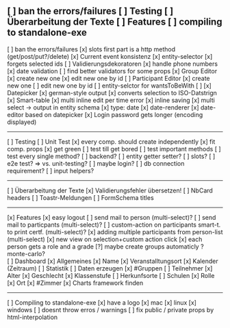 [ ] ban the errors/failures
[ ] Testing
[ ] Überarbeitung der Texte
[ ] Features
[ ] compiling to standalone-exe
----------------------------------

[ ] ban the errors/failures
    [x] slots first part is a http method (get/post/put?/delete)
    [x] Current event konsistenz
    [x] entity-selector
        [x] forgets selected ids
    [ ] Validierungsdekoratoren
        [x] handle phone numbers
        [x] date validation
        [ ] find better validators for some props
    [x] Group Editor
        [x] create new one
        [x] edit new one by id
    [ ] Participant Editor
        [x] create new one
        [ ] edit new one by id
        [ ] entity-selctor for wantsToBeWith
    [ ]
    [x] Datepicker
        [x] german-style output
        [x] converts selection to ISO-Datstrign
    [x] Smart-table
        [x] multi inline edit per time error
        [x] inline saving
        [x] multi select -> output in entity schema
        [x] type: date 
            [x] date-renderer
            [x] date-editor based on datepicker
    [x] Login password gets longer (encoding displayed)

----------------------------------
[ ] Testing
    [ ] Unit Test
        [x] every comp. should create independently
        [x] fit comp. props
        [x] get green
        [ ] test till get bored
            [ ] test important methods
            [ ] test every single method?
        [ ] backend?
            [ ] entity getter setter?
            [ ] slots?
    [ ] e2e test? => vs. unit-testing?
        [ ] maybe login?
        [ ] db connection requirement?
        [ ] input helpers?

----------------------------------
[ ] Überarbeitung der Texte
    [x] Validierungsfehler übersetzen!
    [ ] NbCard headers
    [ ] Toastr-Meldungen
    [ ] FormSchema titles

----------------------------------
[x] Features
    [x] easy logout
    [ ] send mail to person (multi-select)?
    [ ] send mail to particpants (multi-select)?
    [ ] custom-action on participants smart-t. to print certf. (multi-select)?
    [x] adding multiple participants from person-list (multi-select)
        [x] new view on selection+custom action click
        [x] each person gets a role and a grade
        [?] maybe create groups automaticly ? monte-carlo?    
    [ ] Dashboard
        [x] Allgemeines
            [x] Name
            [x] Veranstalltungsort
            [x] Kalender (Zeitraum)
        [ ] Statistik
          [ ] Daten erzeugen
              [x] #Gruppen
              [ ] Teilnehmer
                  [x] Alter
                  [x] Geschlecht
                  [x] Klassenstufe
                  [ ] Herkunfsorte
                  [ ] Schulen
                  [x] Rolle 
              [x] Ort
                  [x] #Zimmer
          [x] Charts framework finden

----------------------------------
[ ] Compiling to standalone-exe
    [x] have a logo
    [x] mac
    [x] linux
    [x] windows
    [ ] doesnt throw erros / warnings
        [ ] fix public / private props by html-interpolation
